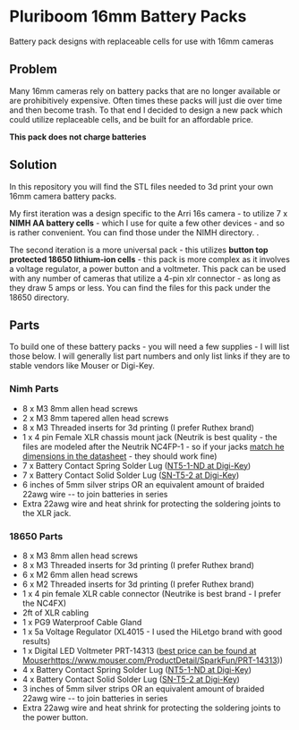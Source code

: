 # Pluriboom 16mm Battery Packs
Battery pack designs with replaceable cells for use with 16mm cameras


## Problem
Many 16mm cameras rely on battery packs that are no longer available or are prohibitively expensive. Often times these packs will just die over time and then become trash. To that end I decided to design a new pack which could utilize replaceable cells, and be built for an affordable price. 

**This pack does not charge batteries**

## Solution
In this repository you will find the STL files needed to 3d print your own 16mm camera battery packs. 

My first iteration was a design specific to the Arri 16s camera - to utilize 7 x **NIMH AA battery cells** - which I use for quite a few other devices - and so is rather convenient. You can find those under the NIMH directory. . 

The second iteration is a more universal pack - this utilizes **button top protected 18650 lithium-ion cells** -  this pack is more complex as it involves a voltage regulator, a power button and a voltmeter. This pack can be used with any number of cameras that utilize a 4-pin xlr connector - as long as they draw 5 amps or less. You can find the files for this pack under the 18650 directory.

## Parts
To build one of these battery packs - you will need a few supplies - I will list those below. I will generally list part numbers and only list links if they are to stable vendors like Mouser or Digi-Key.

### Nimh Parts
- 8 x M3 8mm allen head screws
- 2 x M3 8mm tapered allen head screws
- 8 x M3 Threaded inserts for 3d printing (I prefer Ruthex brand)
- 1 x 4 pin Female XLR chassis mount jack (Neutrik is best quality - the files are modeled after the Neutrik NC4FP-1 - so if your jacks [match he dimensions in the datasheet](https://www.neutrik.com/media/8436/download/nc4fp-1-1.pdf?v=1) - they should work fine)
- 7 x Battery Contact Spring Solder Lug ([NT5-1-ND at Digi-Key](https://www.digikey.com/en/products/detail/mpd-memory-protection-devices/SN-T5-1/2439583))
- 7 x Battery Contact Solid Solder Lug ([SN-T5-2 at Digi-Key](https://www.digikey.com/en/products/detail/mpd-memory-protection-devices/SN-T5-2/2439587))
- 6 inches of 5mm silver strips OR an equivalent amount of braided 22awg wire -- to join batteries in series 
- Extra 22awg wire and heat shrink for protecting the soldering joints to the XLR jack.

### 18650 Parts
- 8 x M3 8mm allen head screws
- 8 x M3 Threaded inserts for 3d printing (I prefer Ruthex brand)
- 6 x M2 6mm allen head screws
- 6 x M2 Threaded inserts for 3d printing (I prefer Ruthex brand)
- 1 x 4 pin female XLR cable connector (Neutrike is best brand - I prefer the NC4FX)
- 2ft of XLR cabling
- 1 x PG9 Waterproof Cable Gland
- 1 x 5a Voltage Regulator (XL4015 - I used the HiLetgo brand with good results)
- 1 x Digital LED Voltmeter PRT-14313 ([best price can be found at Mouser](https://www.mouser.com/ProductDetail/SparkFun/PRT-14313)https://www.mouser.com/ProductDetail/SparkFun/PRT-14313))
- 4 x Battery Contact Spring Solder Lug ([NT5-1-ND at Digi-Key](https://www.digikey.com/en/products/detail/mpd-memory-protection-devices/SN-T5-1/2439583))
- 4 x Battery Contact Solid Solder Lug ([SN-T5-2 at Digi-Key](https://www.digikey.com/en/products/detail/mpd-memory-protection-devices/SN-T5-2/2439587))
- 3 inches of 5mm silver strips OR an equivalent amount of braided 22awg wire -- to join batteries in series
- Extra 22awg wire and heat shrink for protecting the soldering joints to the power button.

